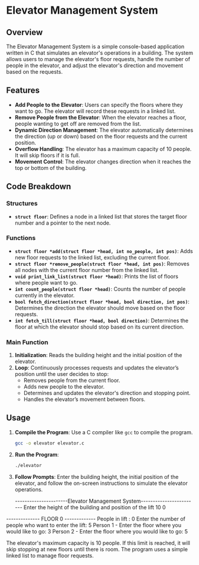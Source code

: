 # Elevator Management System

## Overview

The Elevator Management System is a simple console-based application written in C that simulates an elevator's operations in a building. The system allows users to manage the elevator's floor requests, handle the number of people in the elevator, and adjust the elevator's direction and movement based on the requests.

## Features

- **Add People to the Elevator**: Users can specify the floors where they want to go. The elevator will record these requests in a linked list.
- **Remove People from the Elevator**: When the elevator reaches a floor, people wanting to get off are removed from the list.
- **Dynamic Direction Management**: The elevator automatically determines the direction (up or down) based on the floor requests and the current position.
- **Overflow Handling**: The elevator has a maximum capacity of 10 people. It will skip floors if it is full.
- **Movement Control**: The elevator changes direction when it reaches the top or bottom of the building.

## Code Breakdown

### Structures

- **`struct floor`**: Defines a node in a linked list that stores the target floor number and a pointer to the next node.

### Functions

- **`struct floor *add(struct floor *head, int no_people, int pos)`**: Adds new floor requests to the linked list, excluding the current floor.
- **`struct floor *remove_people(struct floor *head, int pos)`**: Removes all nodes with the current floor number from the linked list.
- **`void print_link_list(struct floor *head)`**: Prints the list of floors where people want to go.
- **`int count_people(struct floor *head)`**: Counts the number of people currently in the elevator.
- **`bool fetch_direction(struct floor *head, bool direction, int pos)`**: Determines the direction the elevator should move based on the floor requests.
- **`int fetch_till(struct floor *head, bool direction)`**: Determines the floor at which the elevator should stop based on its current direction.

### Main Function

1. **Initialization**: Reads the building height and the initial position of the elevator.
2. **Loop**: Continuously processes requests and updates the elevator’s position until the user decides to stop:
   - Removes people from the current floor.
   - Adds new people to the elevator.
   - Determines and updates the elevator's direction and stopping point.
   - Handles the elevator’s movement between floors.

## Usage

1. **Compile the Program**: Use a C compiler like `gcc` to compile the program.
   ```sh
   gcc -o elevator elevator.c

2. **Run the Program**:
   ```sh
   ./elevator
   
3. **Follow Prompts**: Enter the building height, the initial position of the elevator, and follow the on-screen instructions to simulate the elevator operations.

   ----------------------Elevator Management System------------------------
Enter the height of the building and position of the lift 10 0

-------------- FLOOR 0 -------------
People in lift : 0
Enter the number of people who want to enter the lift:
5
Person 1 - Enter the floor where you would like to go: 3
Person 2 - Enter the floor where you would like to go: 5

The elevator's maximum capacity is 10 people. If this limit is reached, it will skip stopping at new floors until there is room.
The program uses a simple linked list to manage floor requests.
